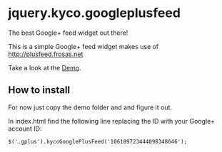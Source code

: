 jquery.kyco.googleplusfeed
==========================

The best Google+ feed widget out there!

This is a simple Google+ feed widget makes use of http://plusfeed.frosas.net

Take a look at the [Demo](http://tr.im/49tpy).

How to install
--------------
For now just copy the demo folder and and figure it out.

In index.html find the following line replacing the ID with your Google+ account ID:

    $('.gplus').kycoGooglePlusFeed('106189723444098348646');